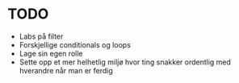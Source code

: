 # TODO

* Labs på filter
* Forskjellige conditionals og loops
* Lage sin egen rolle
* Sette opp et mer helhetlig miljø hvor ting snakker ordentlig med hverandre når man er ferdig